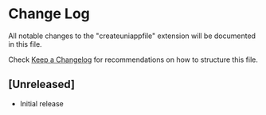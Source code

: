 # Change Log

All notable changes to the "createuniappfile" extension will be documented in this file.

Check [Keep a Changelog](http://keepachangelog.com/) for recommendations on how to structure this file.

## [Unreleased]

- Initial release